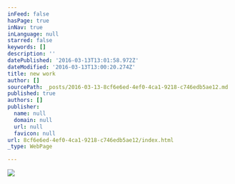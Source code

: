 ```yaml
---
inFeed: false
hasPage: true
inNav: true
inLanguage: null
starred: false
keywords: []
description: ''
datePublished: '2016-03-13T13:01:58.972Z'
dateModified: '2016-03-13T13:00:20.274Z'
title: new work
author: []
sourcePath: _posts/2016-03-13-8cf6e6ed-4ef0-4ca1-9218-c746edb5ae12.md
published: true
authors: []
publisher:
  name: null
  domain: null
  url: null
  favicon: null
url: 8cf6e6ed-4ef0-4ca1-9218-c746edb5ae12/index.html
_type: WebPage

---
```

![](https://the-grid-user-content.s3-us-west-2.amazonaws.com/04979f24-68fc-4ff1-8ead-6c145a4089c2.png)